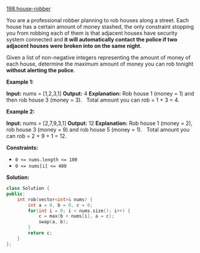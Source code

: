 [198.house-robber](https://leetcode.com/problems/house-robber/)  

You are a professional robber planning to rob houses along a street. Each house has a certain amount of money stashed, the only constraint stopping you from robbing each of them is that adjacent houses have security system connected and **it will automatically contact the police if two adjacent houses were broken into on the same night**.

Given a list of non-negative integers representing the amount of money of each house, determine the maximum amount of money you can rob tonight **without alerting the police**.

**Example 1:**

**Input:** nums = \[1,2,3,1\]
**Output:** 4
**Explanation:** Rob house 1 (money = 1) and then rob house 3 (money = 3).
             Total amount you can rob = 1 + 3 = 4.

**Example 2:**

**Input:** nums = \[2,7,9,3,1\]
**Output:** 12
**Explanation:** Rob house 1 (money = 2), rob house 3 (money = 9) and rob house 5 (money = 1).
             Total amount you can rob = 2 + 9 + 1 = 12.

**Constraints:**

*   `0 <= nums.length <= 100`
*   `0 <= nums[i] <= 400`  



**Solution:**  

```cpp
class Solution {
public:
    int rob(vector<int>& nums) {
        int a = 0, b = 0, c = 0;
        for(int i = 0; i < nums.size(); i++) {
            c = max(b + nums[i], a = c);
            swap(a, b);
        }
        return c;
    }
};

```
      